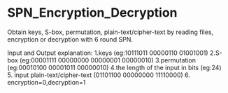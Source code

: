 # SPN_Encryption_Decryption
Obtain keys, S-box, permutation, plain-text/cipher-text by reading files, encryption or decryption with 6 round SPN.

Input and Output explanation:
1.keys (eg:10111011 00000110 01001001)
2.S-box (eg:00001111 00000000 00000001 00000010)
3.permutation (eg:00010100 00001011 00000010)
4.the length of the input in bits (eg:24)
5. input plain-text/cipher-text (01101100 00000000 11110000)
6. encryption=0,decryption=1

